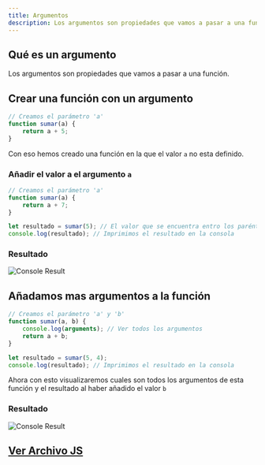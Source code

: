 ```yaml
---
title: Argumentos
description: Los argumentos son propiedades que vamos a pasar a una función.
---
```

## Qué es un argumento
Los argumentos son propiedades que vamos a pasar a una función.

## Crear una función con un argumento
```js title="08-argumentos.js (Crear función + argumentos)"
// Creamos el parámetro 'a'
function sumar(a) {
    return a + 5;
}
```
Con eso hemos creado una función en la que el valor `a` no esta definido.

### Añadir el valor a el argumento `a`
```js {6} title="08-argumentos.js (Añadir valor a el argumento)"
// Creamos el parámetro 'a'
function sumar(a) {
    return a + 7;
}

let resultado = sumar(5); // El valor que se encuentra entro los paréntesis, es el valor de "a"
console.log(resultado); // Imprimimos el resultado en la consola
```

### Resultado
![Console Result](/img/01-tipos-y-variables/08-argumentos-1.png)

## Añadamos mas argumentos a la función
```js {6} title="08-argumentos.js (Añadir mas argumentos)"
// Creamos el parámetro 'a' y 'b'
function sumar(a, b) {
    console.log(arguments); // Ver todos los argumentos
    return a + b;
}

let resultado = sumar(5, 4);
console.log(resultado); // Imprimimos el resultado en la consola
```
Ahora con esto visualizaremos cuales son todos los argumentos de esta función y el resultado al haber añadido el valor `b`

### Resultado
![Console Result](/img/01-tipos-y-variables/08-argumentos-2.png)
## [Ver Archivo JS](/js/01-tipos-y-variables/08-argumentos.js)